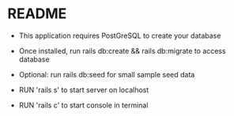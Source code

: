 # README

* This application requires PostGreSQL to create your database
* Once installed, run rails db:create && rails db:migrate to access database
* Optional: run rails db:seed for small sample seed data

* RUN 'rails s' to start server on localhost
* RUN 'rails c' to start console in terminal
